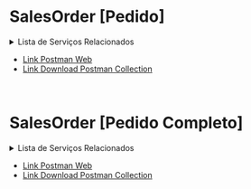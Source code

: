 # SalesOrder [Pedido]

<details>
  <summary>Lista de Serviços Relacionados</summary>
  <ol>
    <li>
        <a href="#">Pedidos</a>
      <ul>
         <li>GET - Clientes</li>
        <li>POST - Clientes</li>
        <li>GET - Vendedores</li>
        <li>POST - Vendedores</li>
        <li>GET - Pedidos</li>
        <li>POST - Pedidos</li>
      </ul>
    </li> 
     <li>
        <a href="#">Parcelas do Pedido</a>
      <ul>
        <li>GET - Grupo de Parcelas do Pedido</li>
        <li>POST - Grupo de Parcelas do Pedido</li>
        <li>GET - Parcelas do Pedido</li>
        <li>POST - Parcelas do Pedido</li>
      </ul>
    </li> 
    <li>
        <a href="#">Itens do Pedidos</a>
      <ul>
        <li>GET - Itens do Pedidos</li>
        <li>POST - Itens do Pedidos</li>
      </ul>
    </li> 
    <li>
        <a href="#">Serviços Adicionais</a>
      <ul>
        <li>GET - Endereço de Entrega do Pedido</li>
        <li>POST - Endereço de Entrega do Pedido</li>
        <li>GET - Intermediador</li>
        <li>POST - Intermediador</li>
      </ul>
    </li> 
   
 </details>
 
  - <a href="https://www.postman.com/cakeerp/workspace/cakeerp/documentation/3375748-6161bc06-58ac-4e4a-aa34-99237a192841" target="_blank">Link Postman Web</a>
  - <a href="https://github.com/CakeERP/API-CakeERP/blob/main/Exemplos/SalesOrder/CakeERP%20-%20API%20-%20SalesOrder.postman_collection.json">Link Download Postman Collection</a>

<br>

# SalesOrder [Pedido Completo]

<details>
  <summary>Lista de Serviços Relacionados</summary>
  <ol>
    <li>
        <a href="#">Pedidos</a>
      <ul>
        <li>POST - Criar Pedido Completo</li>
        <li>POST - Faturar Pedido</li>
        <li>POST - Cancelar Venda</li>
      </ul>
    </li> 
 </details>
  
   - <a href="https://www.postman.com/cakeerp/workspace/cakeerp/collection/11308477-117fc600-5393-41de-ac66-90c679917e11" target="_blank">Link Postman Web</a>
  - <a href="https://github.com/CakeERP/API-CakeERP/blob/main/Exemplos/SalesOrder/CakeERP%20-%20API%20-%20SalesOrderAll.postman_collection.json">Link Download Postman Collection</a>
 
